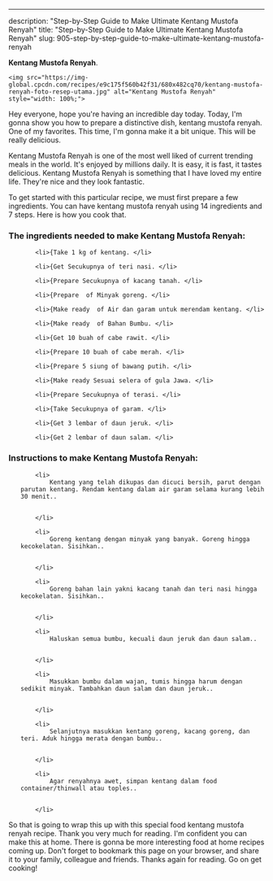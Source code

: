 ---
description: "Step-by-Step Guide to Make Ultimate Kentang Mustofa Renyah"
title: "Step-by-Step Guide to Make Ultimate Kentang Mustofa Renyah"
slug: 905-step-by-step-guide-to-make-ultimate-kentang-mustofa-renyah

<p>
	<strong>Kentang Mustofa Renyah</strong>. 
	
</p>
<p>
	
	<img src="https://img-global.cpcdn.com/recipes/e9c175f560b42f31/680x482cq70/kentang-mustofa-renyah-foto-resep-utama.jpg" alt="Kentang Mustofa Renyah" style="width: 100%;">
	
	
</p>
<p>
	Hey everyone, hope you're having an incredible day today. Today, I'm gonna show you how to prepare a distinctive dish, kentang mustofa renyah. One of my favorites. This time, I'm gonna make it a bit unique. This will be really delicious.
</p>
	
<p>
	
</p>
<p>
	Kentang Mustofa Renyah is one of the most well liked of current trending meals in the world. It's enjoyed by millions daily. It is easy, it is fast, it tastes delicious. Kentang Mustofa Renyah is something that I have loved my entire life. They're nice and they look fantastic.
</p>

<p>
To get started with this particular recipe, we must first prepare a few ingredients. You can have kentang mustofa renyah using 14 ingredients and 7 steps. Here is how you cook that.
</p>

<h3>The ingredients needed to make Kentang Mustofa Renyah:</h3>

<ol>
	
		<li>{Take 1 kg of kentang. </li>
	
		<li>{Get Secukupnya of teri nasi. </li>
	
		<li>{Prepare Secukupnya of kacang tanah. </li>
	
		<li>{Prepare  of Minyak goreng. </li>
	
		<li>{Make ready  of Air dan garam untuk merendam kentang. </li>
	
		<li>{Make ready  of Bahan Bumbu. </li>
	
		<li>{Get 10 buah of cabe rawit. </li>
	
		<li>{Prepare 10 buah of cabe merah. </li>
	
		<li>{Prepare 5 siung of bawang putih. </li>
	
		<li>{Make ready Sesuai selera of gula Jawa. </li>
	
		<li>{Prepare Secukupnya of terasi. </li>
	
		<li>{Take Secukupnya of garam. </li>
	
		<li>{Get 3 lembar of daun jeruk. </li>
	
		<li>{Get 2 lembar of daun salam. </li>
	
</ol>
<p>
	
</p>

<h3>Instructions to make Kentang Mustofa Renyah:</h3>

<ol>
	
		<li>
			Kentang yang telah dikupas dan dicuci bersih, parut dengan parutan kentang. Rendam kentang dalam air garam selama kurang lebih 30 menit..
			
			
		</li>
	
		<li>
			Goreng kentang dengan minyak yang banyak. Goreng hingga kecokelatan. Sisihkan..
			
			
		</li>
	
		<li>
			Goreng bahan lain yakni kacang tanah dan teri nasi hingga kecokelatan. Sisihkan..
			
			
		</li>
	
		<li>
			Haluskan semua bumbu, kecuali daun jeruk dan daun salam..
			
			
		</li>
	
		<li>
			Masukkan bumbu dalam wajan, tumis hingga harum dengan sedikit minyak. Tambahkan daun salam dan daun jeruk..
			
			
		</li>
	
		<li>
			Selanjutnya masukkan kentang goreng, kacang goreng, dan teri. Aduk hingga merata dengan bumbu..
			
			
		</li>
	
		<li>
			Agar renyahnya awet, simpan kentang dalam food container/thinwall atau toples..
			
			
		</li>
	
</ol>

<p>
	
</p>

<p>
	So that is going to wrap this up with this special food kentang mustofa renyah recipe. Thank you very much for reading. I'm confident you can make this at home. There is gonna be more interesting food at home recipes coming up. Don't forget to bookmark this page on your browser, and share it to your family, colleague and friends. Thanks again for reading. Go on get cooking!
</p>
